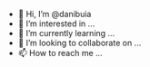 - 👋 Hi, I’m @danibuia
- 👀 I’m interested in ...
- 🌱 I’m currently learning ...
- 💞️ I’m looking to collaborate on ...
- 📫 How to reach me ...

<!---
danibuia/danibuia is a ✨ special ✨ repository because its `README.md` (this file) appears on your GitHub profile.
You can click the Preview link to take a look at your changes.
--->
